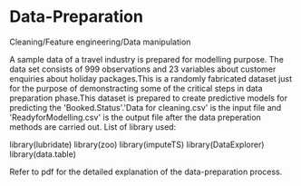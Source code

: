 # Data-Preparation
Cleaning/Feature engineering/Data manipulation

A sample data of a travel industry is prepared for modelling purpose. The data set consists of 999 observations and 23 variables about customer enquiries about holiday packages.This is a randomly fabricated dataset just for the purpose of demonstracting some of the critical steps in data preparation phase.This dataset is prepared to create predictive models for predicting the 'Booked.Status'.'Data for cleaning.csv' is the input file and 'ReadyforModelling.csv' is the output file after the data preperation methods are carried out. 
List of library used:

library(lubridate)
library(zoo)
library(imputeTS)
library(DataExplorer)
library(data.table)

Refer to pdf for the detailed explanation of the data-preparation process.


